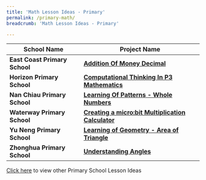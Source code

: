 ```yaml
---
title: 'Math Lesson Ideas - Primary'
permalink: /primary-math/
breadcrumb: 'Math Lesson Ideas - Primary'

---
```



| School Name | Project Name |
|--|--|
| **East Coast Primary School** | **[Addition Of Money Decimal](/east-coast-primary-addition-of-money-decimal/)** |
| **Horizon Primary School** | **[Computational Thinking In P3 Mathematics](/horizon-primary-computational-thinking-in-p3-mathematics/)** |
| **Nan Chiau Primary School** | **[Learning Of Patterns - Whole Numbers](/nan-chiau-primary-learning-of-patterns-whole-numbers/)** |
| **Waterway Primary School** | **[Creating a micro:bit Multiplication Calculator](/waterway-primary-creating-a-microbit-multiplication-calculator/)** |
| **Yu Neng Primary School** | **[Learning of Geometry - Area of Triangle](/yu-neng-primary-learning-of-geometry-area-of-triangle/)** |
| **Zhonghua Primary School** | **[Understanding Angles](/zhonghua-primary-understanding-angles/)** |

[Click here](/in-schools/digital-maker/lesson-ideas-primary/) to view other Primary School Lesson Ideas
